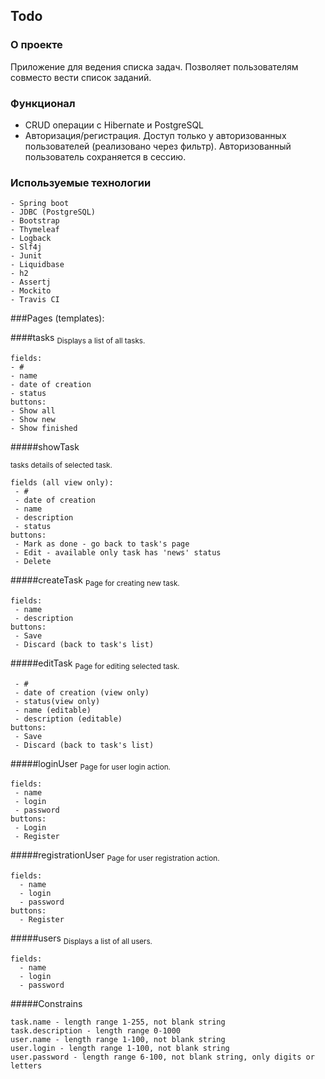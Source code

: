 ## Todo

### О проекте
Приложение для ведения списка задач. Позволяет пользователям совместо вести список заданий.

### Функционал
* CRUD операции с Hibernate и PostgreSQL
* Авторизация/регистрация. Доступ только у авторизованных пользователей (реализовано через фильтр).
  Авторизованный пользователь сохраняется в сессию.

### Используемые технологии
```
- Spring boot
- JDBC (PostgreSQL)
- Bootstrap
- Thymeleaf
- Logback
- Slf4j
- Junit
- Liquidbase
- h2
- Assertj
- Mockito
- Travis CI
```

###Pages (templates):

####tasks
<sub>Displays a list of all tasks.</sub>
```
fields:
- #
- name
- date of creation
- status
buttons: 
- Show all 
- Show new
- Show finished
```
#####showTask

<sub>tasks details of selected task.</sub>
```
fields (all view only):
 - #
 - date of creation
 - name
 - description
 - status
buttons:
 - Mark as done - go back to task's page
 - Edit - available only task has 'news' status
 - Delete
```
#####createTask
<sub>Page for creating new task.</sub>
```
fields:
 - name
 - description
buttons:
 - Save
 - Discard (back to task's list)
```
#####editTask
<sub>Page for editing selected task.</sub>
```fields:
 - #
 - date of creation (view only)
 - status(view only)
 - name (editable)
 - description (editable)
buttons:
 - Save
 - Discard (back to task's list)
 ```
#####loginUser
<sub>Page for user login action.</sub>
```
fields:
 - name
 - login
 - password
buttons:
 - Login
 - Register
 ```
#####registrationUser
<sub>Page for user registration action.</sub>
```
fields:
  - name  
  - login
  - password
buttons:
  - Register
```
#####users
<sub>Displays a list of all users.</sub>
```
fields:
  - name  
  - login
  - password
```
#####Constrains
```
task.name - length range 1-255, not blank string
task.description - length range 0-1000
user.name - length range 1-100, not blank string
user.login - length range 1-100, not blank string
user.password - length range 6-100, not blank string, only digits or letters
```